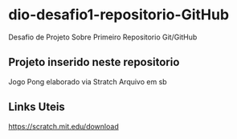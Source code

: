 # dio-desafio1-repositorio-GitHub
Desafio de Projeto Sobre Primeiro Repositorio Git/GitHub

## Projeto inserido neste repositorio
Jogo Pong elaborado via Stratch
Arquivo em sb

## Links Uteis 
https://scratch.mit.edu/download


